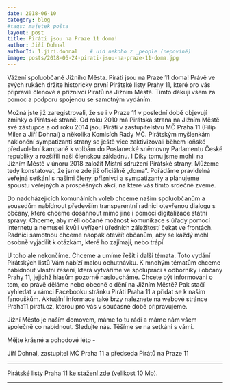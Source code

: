 ```yaml
---
date: 2018-06-10
category: blog
#tags: majetek pošta
layout: post
title: Piráti jsou na Praze 11 doma!
author: Jiří Dohnal
authorId: 1.jiri.dohnal    # uid nekoho z _people (nepoviné)
image: posts/2018-06-24-pirati-jsou-na-praze-11-doma.jpg
---
```


Vážení spoluobčané Jižního Města. Piráti jsou na Praze 11 doma! Právě ve svých rukách držíte historicky první Pirátské listy Prahy 11, které pro vás připravili členové a příznivci Pirátů na Jižním Městě. Tímto děkuji všem za pomoc a podporu spojenou se samotným vydáním.

Možná jste již zaregistrovali, že se i v Praze 11 v poslední době objevují zmínky o Pirátské straně. Od roku 2010 má Pirátská strana na Jižním Městě své zástupce a od roku 2014 jsou Piráti v zastupitelstvu MČ Praha 11 (Filip Miler a Jiří Dohnal) a několika Komisích Rady MČ. Pirátským myšlenkám naklonění sympatizanti strany se ještě více zaktivizovali během loňské předvolební kampaně k volbám do Poslanecké sněmovny Parlamentu České republiky a rozšířili naši členskou základnu. I Díky tomu jsme mohli na Jižním Městě v únoru 2018 založit Místní sdružení Pirátské strany. Můžeme tedy konstatovat, že jsme zde již oficiálně „doma“. Pořádáme pravidelná veřejná setkání s našimi členy, příznivci a sympatizanty a plánujeme spoustu veřejných a prospěšných akcí, na které vás tímto srdečně zveme.

Do nadcházejících komunálních voleb chceme našim spoluobčanům a sousedům nabídnout především transparentní radnici otevřenou dialogu s občany, které chceme dosáhnout mimo jiné i pomocí digitalizace státní správy. Chceme, aby měli občané možnost komunikace s úřady pomocí internetu a nemuseli kvůli vyřízení úředních záležitostí čekat ve frontách. Radnici samotnou chceme naopak otevřít občanům, aby se každý mohl osobně vyjádřit k otázkám, které ho zajímají, nebo trápí.

U toho ale nekončíme. Chceme a umíme řešit i další témata. Toto vydání Pirátských listů Vám nabízí malou ochutnávku. K mnohým tématům chceme nabídnout vlastní řešení, která vytváříme ve spolupráci s odborníky i občany Prahy 11, jejichž hlasům pozorně nasloucháme.
Chcete být informováni o tom, co právě děláme nebo obecně o dění na Jižním Městě? Pak stačí vyhledat v rámci Facebooku stránku Piráti Praha 11 a přidat se k našim fanouškům. Aktuální informace také brzy naleznete na webové stránce Praha11.pirati.cz, kterou  pro vás v současné době připravujeme.

Jižní Město je naším domovem, máme to tu rádi a máme nám všem společně co nabídnout. Sledujte nás. Těšíme se na setkání s vámi.

Mějte krásné a pohodové léto - 

Jiří Dohnal,
zastupitel MČ Praha 11 a předseda Pirátů na Praze 11

---

Pirátské listy Praha 11 [ke stažení zde](/assets/pdf/2018-07-10-praha-11.pdf) (velikost 10 Mb).

- - -
